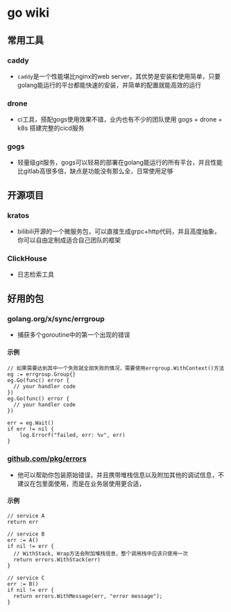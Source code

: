 # go wiki
## 常用工具
### caddy
- `caddy`是一个性能堪比nginx的web server，其优势是安装和使用简单，只要golang能运行的平台都能快速的安装，并简单的配置就能高效的运行
### drone 
- ci工具，搭配gogs使用效果不错，业内也有不少的团队使用 gogs + drone + k8s 搭建完整的cicd服务
### gogs 
- 轻量级git服务，gogs可以轻易的部署在golang能运行的所有平台，并且性能比gitlab高很多倍，缺点是功能没有那么全，日常使用足够
## 开源项目
### kratos
- bilibili开源的一个微服务包，可以直接生成grpc+http代码，并且高度抽象，你可以自由定制成适合自己团队的框架
### ClickHouse
- 日志检索工具

## 好用的包
### golang.org/x/sync/errgroup
- 捕获多个goroutine中的第一个出现的错误
#### 示例
```
// 如果需要达到其中一个失败就全部失败的情况，需要使用errgroup.WithContext()方法
eg := errgroup.Group{}
eg.Go(func() error {
  // your handler code
})
eg.Go(func() error {
  // your handler code
})

err = eg.Wait()
if err != nil {
	log.Errorf("failed, err: %v", err)
}
```
### [github.com/pkg/errors](https://github.com/pkg/errors)
- 他可以帮助你包装原始错误，并且携带堆栈信息以及附加其他的调试信息，不建议在包里面使用，而是在业务层使用更合适，

#### 示例
```
// service A
return err

// service B
err := A()
if nil != err {
  // WithStack, Wrap方法会附加堆栈信息，整个调用栈中应该只使用一次
  return errors.WithStack(err)
}

// service C
err := B()
if nil != err {
  return errors.WithMessage(err, "error message");
}
```
